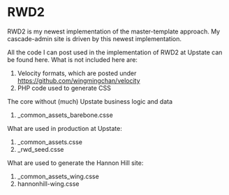 # RWD2
RWD2 is my newest implementation of the master-template approach. My cascade-admin site is driven by this newest implementation.

All the code I can post used in the implementation of RWD2 at Upstate can be found here. What is not included here are:

1. Velocity formats, which are posted under https://github.com/wingmingchan/velocity
2. PHP code used to generate CSS

The core without (much) Upstate business logic and data
1.  _common_assets_barebone.csse

What are used in production at Upstate:
1. _common_assets.csse
2. _rwd_seed.csse

What are used to generate the Hannon Hill site:
1. _common_assets_wing.csse
2. hannonhill-wing.csse